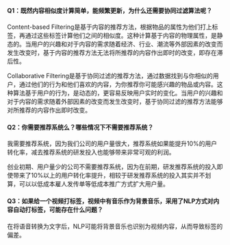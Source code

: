 #### Q1：既然内容相似度计算简单，能频繁更新，为什么还需要协同过滤算法呢？

Content-based Filtering是基于内容的推荐方法，根据物品的属性为他们打上标签，再通过这些标签计算他们之间的相似度。这种计算基于内容的物理属性，是静态的。当用户的兴趣和对于内容的需求随着经济、行业、潮流等外部因素的改变而发生改变时，基于内容的推荐方法无法将所推荐的内容作出即时的改变，即存在滞后性。

Collaborative Filtering是基于协同过滤的推荐方法，通过数据找到与你相似的用户，通过他们的行为和他们喜欢的内容，为你推荐你可能感兴趣的物品或内容。这种算法基于用户的行为，是动态的，更容易反映用户实时的变化。当用户的兴趣和对于内容的需求随着外部因素的改变而发生改变时，基于协同过滤的推荐方法能够对所推荐的内容作出即时改变。

#### Q2：你需要推荐系统么？哪些情况下不需要推荐系统？

我需要推荐系统，因为我们公司的用户量很大，推荐系统如果能提升10%的用户转化率，减去推荐系统的研发投入也能够带来非常可观的利润。

创业初期、用户量少的公司不需要推荐系统，因为在前期，研发推荐系统的投入即使带来了10%以上的用户转化率提升，相较于研发推荐系统的投入其实并不划算，可以以低成本雇人发传单等低成本推广方式扩大用户量。

#### Q3：如果给一个视频打标签，视频中有音乐作为背景音乐，采用了NLP方式对内容自动打标签，可能存在什么问题？

在将语音转换为文字后，NLP可能将背景音乐也识别为视频内容，从而导致标签的偏差。